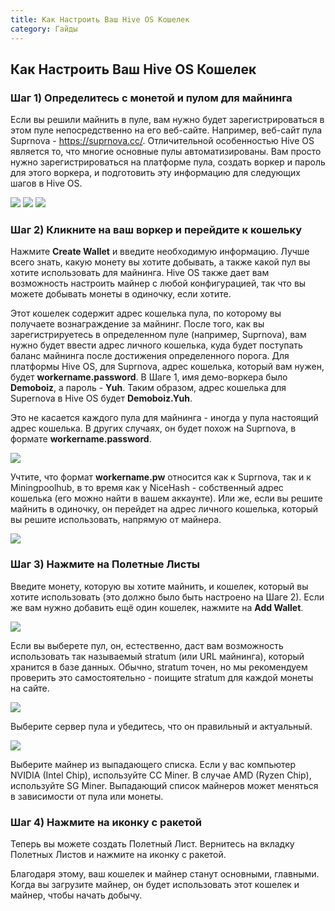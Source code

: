 ```yaml
---
title: Как Настроить Ваш Hive OS Кошелек
category: Гайды
---
```


## Как Настроить Ваш Hive OS Кошелек

### Шаг 1) Определитесь с монетой и пулом для майнинга
Если вы решили майнить в пуле, вам нужно будет зарегистрироваться в этом пуле непосредственно на его веб-сайте. Например, веб-сайт пула Suprnova - https://suprnova.cc/. Отличительной особенностью Hive OS является то, что многие основные пулы автоматизированы. Вам просто нужно зарегистрироваться на платформе пула, создать воркер и пароль для этого воркера, и подготовить эту информацию для следующих шагов в Hive OS.

<img src="https://miro.medium.com/max/334/0*15xxIauan7l9q8pW.png">


<img src="https://miro.medium.com/max/500/0*wWUQhCTCthFEtGIR.png">


<img src="https://miro.medium.com/max/800/0*pvFVB_ORr6tG-9CC.png">

### Шаг 2) Кликните на ваш воркер и перейдите к кошельку
Нажмите **Create Wallet** и введите необходимую информацию. Лучше всего знать, какую монету вы хотите добывать, а также какой пул вы хотите использовать для майнинга. Hive OS также дает вам возможность настроить майнер с любой конфигурацией, так что вы можете добывать монеты в одиночку, если хотите.

Этот кошелек содержит адрес кошелька пула, по которому вы получаете вознаграждение за майнинг. После того, как вы зарегистрируетесь в определенном пуле (например, Suprnova), вам нужно будет ввести адрес личного кошелька, куда будет поступать баланс майнинга после достижения определенного порога. Для платформы Hive OS, для Suprnova, адрес кошелька, который вам нужен, будет **workername.password**. В Шаге 1, имя демо-воркера было **Demoboiz**, а пароль - **Yuh**. Таким образом, адрес кошелька для Supernova в Hive OS будет **Demoboiz.Yuh**.

Это не касается каждого пула для майнинга - иногда у пула настоящий адрес кошелька. В других случаях, он будет похож на Suprnova, в формате **workername.password**.

<img src="https://miro.medium.com/max/800/0*Qw6q2uT1h5YgozKy.png">

Учтите, что формат **workername.pw** относится как к Suprnova, так и к Miningpoolhub, в то время как у NiceHash - собственный адрес кошелька (его можно найти в вашем аккаунте). Или же, если вы решите майнить в одиночку, он перейдет на адрес личного кошелька, который вы решите использовать, напрямую от майнера.

<img src="https://miro.medium.com/max/800/0*g0MVchej7uecSTgq.png">

### Шаг 3) Нажмите на Полетные Листы
Введите монету, которую вы хотите майнить, и кошелек, который вы хотите использовать (это должно было быть настроено на Шаге 2). Если же вам нужно добавить ещё один кошелек, нажмите на **Add Wallet**.

<img src="https://miro.medium.com/max/800/0*D1f6FdBlRCyZ6dj3.png">

Если вы выберете пул, он, естественно, даст вам возможность использовать так называемый stratum  (или URL майнинга), который хранится в базе данных. Обычно, stratum точен, но мы рекомендуем проверить это самостоятельно - поищите stratum для каждой монеты на сайте.

<img src="https://miro.medium.com/max/800/0*SufrJy9NX0N_gHHm.png">

Выберите сервер пула и убедитесь, что он правильный и актуальный.

<img src="https://miro.medium.com/max/800/0*DH94ACYcWvzHBfpE.png">

Выберите майнер из выпадающего списка. Если у вас компьютер NVIDIA (Intel Chip), используйте CC Miner. В случае AMD (Ryzen Chip), используйте SG Miner. Выпадающий список майнеров может меняться в зависимости от пула или монеты.

### Шаг 4) Нажмите на иконку с ракетой
Теперь вы можете создать Полетный Лист. Вернитесь на вкладку Полетных Листов и нажмите на иконку с ракетой.

Благодаря этому, ваш кошелек и майнер станут основными, главными. Когда вы загрузите майнер, он будет использовать этот кошелек и майнер, чтобы начать добычу.
